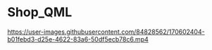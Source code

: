 # Shop_QML

https://user-images.githubusercontent.com/84828562/170602404-b01febd3-d25e-4622-83a6-50df5ecb78c6.mp4


